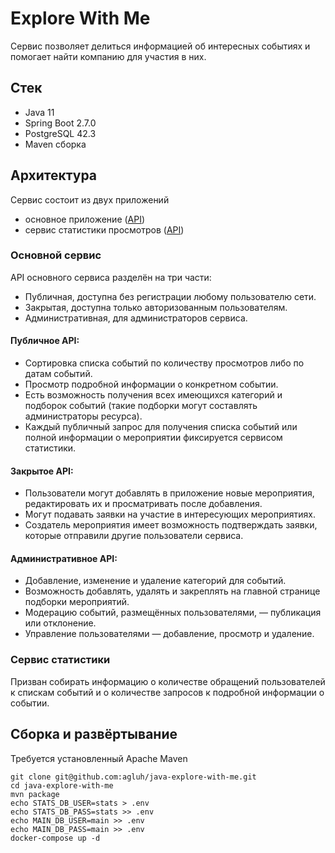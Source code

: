 # Explore With Me

Сервис позволяет делиться информацией об интересных событиях и помогает найти компанию для участия в них. 

## Стек
- Java 11
- Spring Boot 2.7.0
- PostgreSQL 42.3
- Maven сборка

## Архитектура

Сервис состоит из двух приложений
- основное приложение ([API](ewm-main-service-spec.json))
- сервис статистики просмотров ([API](ewm-stats-service-spec.json))

### Основной сервис

API основного сервиса разделён на три части:
* Публичная, доступна без регистрации любому пользователю сети. 
* Закрытая, доступна только авторизованным пользователям. 
* Административная, для администраторов сервиса.

#### Публичное API:

* Сортировка списка событий по количеству просмотров либо по датам событий.
* Просмотр подробной информации о конкретном событии.
* Есть возможность получения всех имеющихся категорий и подборок событий (такие подборки могут составлять администраторы ресурса).
* Каждый публичный запрос для получения списка событий или полной информации о мероприятии фиксируется сервисом статистики.

#### Закрытое API:

* Пользователи могут добавлять в приложение новые мероприятия, редактировать их и просматривать после добавления.
* Могут подавать заявки на участие в интересующих мероприятиях.
* Создатель мероприятия имеет возможность подтверждать заявки, которые отправили другие пользователи сервиса.

#### Административное API:

* Добавление, изменение и удаление категорий для событий.
* Возможность добавлять, удалять и закреплять на главной странице подборки мероприятий.
* Модерацию событий, размещённых пользователями, — публикация или отклонение.
* Управление пользователями — добавление, просмотр и удаление.

### Сервис статистики

Призван собирать информацию о количестве обращений пользователей к спискам событий и о количестве запросов к подробной информации о событии.

## Сборка и развёртывание
Требуется установленный Apache Maven

```
git clone git@github.com:agluh/java-explore-with-me.git
cd java-explore-with-me
mvn package
echo STATS_DB_USER=stats > .env
echo STATS_DB_PASS=stats >> .env
echo MAIN_DB_USER=main >> .env
echo MAIN_DB_PASS=main >> .env
docker-compose up -d
```